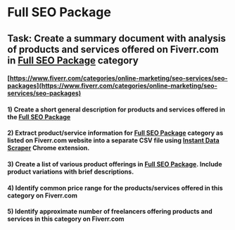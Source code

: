 # Full SEO Package
## Task: Create a summary document with analysis of products and services offered on Fiverr.com in [Full SEO Package](https://www.fiverr.com/categories/online-marketing/seo-services/seo-packages) category
#### [https://www.fiverr.com/categories/online-marketing/seo-services/seo-packages](https://www.fiverr.com/categories/online-marketing/seo-services/seo-packages)
#### 1) Create a short general description for products and services offered in the [Full SEO Package](https://www.fiverr.com/categories/online-marketing/seo-services/seo-packages)
#### 2) Extract product/service information for [Full SEO Package](https://www.fiverr.com/categories/online-marketing/seo-services/seo-packages) category as listed on Fiverr.com website into a separate CSV file using [Instant Data Scraper](https://chrome.google.com/webstore/detail/instant-data-scraper/ofaokhiedipichpaobibbnahnkdoiiah) Chrome extension.
#### 3) Create a list of various product offerings in [Full SEO Package](https://www.fiverr.com/categories/online-marketing/seo-services/seo-packages). Include product variations with brief descriptions.
#### 4) Identify common price range for the products/services offered in this category on Fiverr.com
#### 5) Identify approximate number of freelancers offering products and services in this category on Fiverr.com
